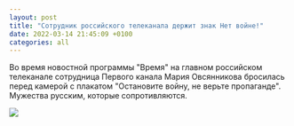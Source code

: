 ```yaml
---
layout: post
title: "Сотрудник российского телеканала держит знак Нет войне!"
date: 2022-03-14 21:45:09 +0100
categories: all
---
```

<!--translate-->
Во время новостной программы "Время" на главном российском телеканале сотрудница Первого канала Мария Овсянникова бросилась перед камерой с плакатом "Остановите войну, не верьте пропаганде". Мужества русским, которые сопротивляются.
<!--endtranslate-->

<img src="{{ site.baseurl }}/assets/images/8.jpeg">
